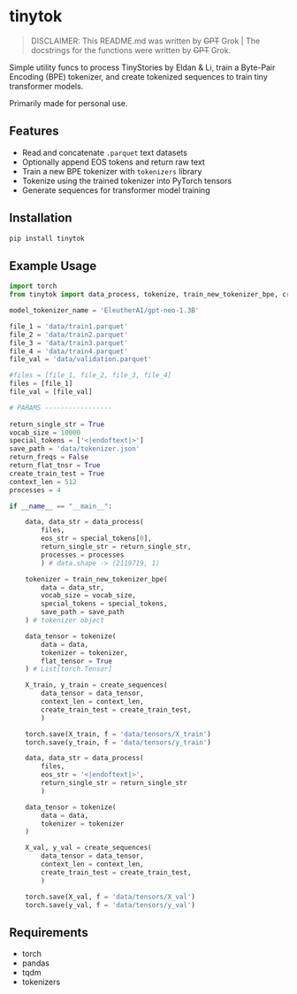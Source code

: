 # tinytok

> DISCLAIMER: This README.md was written by ~~GPT~~ Grok | The docstrings for the functions were written by ~~GPT~~ Grok.

Simple utility funcs to process TinyStories by Eldan & Li, train a Byte-Pair Encoding (BPE) tokenizer, and create tokenized sequences to train tiny transformer models.

Primarily made for personal use.

## Features

- Read and concatenate `.parquet` text datasets
- Optionally append EOS tokens and return raw text
- Train a new BPE tokenizer with `tokenizers` library
- Tokenize using the trained tokenizer into PyTorch tensors
- Generate sequences for transformer model training

## Installation

```bash
pip install tinytok
```

## Example Usage

```python
import torch
from tinytok import data_process, tokenize, train_new_tokenizer_bpe, create_sequences

model_tokenizer_name = 'EleutherAI/gpt-neo-1.3B'

file_1 = 'data/train1.parquet'
file_2 = 'data/train2.parquet'
file_3 = 'data/train3.parquet'
file_4 = 'data/train4.parquet'
file_val = 'data/validation.parquet'

#files = [file_1, file_2, file_3, file_4]
files = [file_1]
file_val = [file_val]

# PARAMS -----------------
 
return_single_str = True
vocab_size = 10000
special_tokens = ['<|endoftext|>']
save_path = 'data/tokenizer.json'
return_freqs = False
return_flat_tnsr = True
create_train_test = True
context_len = 512
processes = 4

if __name__ == "__main__":

    data, data_str = data_process(
        files, 
        eos_str = special_tokens[0],
        return_single_str = return_single_str,
        processes = processes
        ) # data.shape -> (2119719, 1)

    tokenizer = train_new_tokenizer_bpe(
        data = data_str,
        vocab_size = vocab_size,
        special_tokens = special_tokens,
        save_path = save_path
    ) # tokenizer object

    data_tensor = tokenize(
        data = data,
        tokenizer = tokenizer,
        flat_tensor = True
    ) # List[torch.Tensor]

    X_train, y_train = create_sequences(
        data_tensor = data_tensor, 
        context_len = context_len,
        create_train_test = create_train_test,
        )

    torch.save(X_train, f = 'data/tensors/X_train')
    torch.save(y_train, f = 'data/tensors/y_train')

    data, data_str = data_process(
        files, 
        eos_str = '<|endoftext|>',
        return_single_str = return_single_str
        )  

    data_tensor = tokenize(
        data = data,
        tokenizer = tokenizer
    )

    X_val, y_val = create_sequences(
        data_tensor = data_tensor, 
        context_len = context_len,
        create_train_test = create_train_test,
        )

    torch.save(X_val, f = 'data/tensors/X_val')
    torch.save(y_val, f = 'data/tensors/y_val')
```

## Requirements

- torch
- pandas
- tqdm
- tokenizers